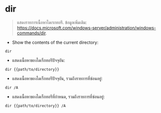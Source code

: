 # dir

> แสดงรายการเนื้อหาไดเรกทอรี.
> ข้อมูลเพิ่มเติม: <https://docs.microsoft.com/windows-server/administration/windows-commands/dir>.

- Show the contents of the current directory:

`dir`

- แสดงเนื้อหาของไดเร็กทอรีปัจจุบัน:

`dir {{path/to/directory}}`

- แสดงเนื้อหาของไดเร็กทอรีปัจจุบัน, รวมถึงรายการที่ซ่อนอยู่:

`dir /A`

- แสดงเนื้อหาของไดเร็กทอรีที่กำหนด, รวมถึงรายการที่ซ่อนอยู่:

`dir {{path/to/directory}} /A`
